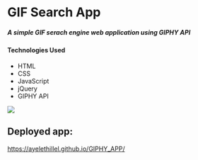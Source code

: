# GIF Search App

##### A simple GIF serach engine web application using GIPHY API

#### Technologies Used
* HTML
* CSS
* JavaScript
* jQuery
* GIPHY API

![](https://media3.giphy.com/media/xT5LMFM8Pek1GXPHpK/giphy.gif?cid=c2621ce3elwrzgpmk68kf0kjevljh390vkch2zku0ykyxnh7&rid=giphy.gif&ct=g)

## Deployed app:
https://ayelethillel.github.io/GIPHY_APP/
